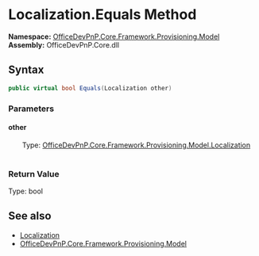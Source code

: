 # Localization.Equals Method  
  

**Namespace:** [OfficeDevPnP.Core.Framework.Provisioning.Model](OfficeDevPnP.Core.Framework.Provisioning.Model.md)  
**Assembly:** OfficeDevPnP.Core.dll  
## Syntax
```C#
public virtual bool Equals(Localization other)
```
### Parameters
#### other  
&emsp;&emsp;Type: [OfficeDevPnP.Core.Framework.Provisioning.Model.Localization](OfficeDevPnP.Core.Framework.Provisioning.Model.Localization.md)  
&emsp;&emsp;  

  

### Return Value
Type: bool  

## See also
- [Localization](OfficeDevPnP.Core.Framework.Provisioning.Model.Localization.md) 
- [OfficeDevPnP.Core.Framework.Provisioning.Model](OfficeDevPnP.Core.Framework.Provisioning.Model.md) 
